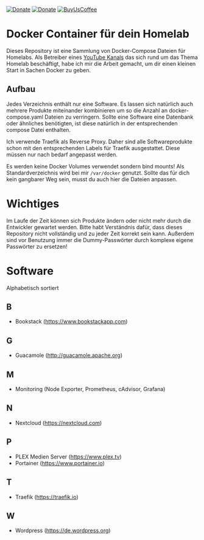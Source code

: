 [![Donate](https://img.shields.io/badge/Steady-Spenden-orange.svg)](https://steadyhq.com/de/teqqyde)
[![Donate](https://img.shields.io/badge/PayPal-Spenden-green.svg?logo=PayPal&style=flat-square)](https://www.paypal.com/cgi-bin/webscr?cmd=_s-xclick&hosted_button_id=NNWSYA5KFESGG&source=url)
[![BuyUsCoffee](https://img.shields.io/badge/BuyMeACoffee-Spenden-ff813f.svg?logo=CoffeeScript&style=flat-square)](https://buymeacoff.ee/teqqyde)

# Docker Container für dein Homelab

Dieses Repository ist eine Sammlung von Docker-Compose Dateien für Homelabs. Als Betreiber eines [YouTube Kanals](https://youtube.com/teqqyde) das sich rund um das Thema Homelab beschäftigt, habe ich mir die Arbeit gemacht, um dir einen kleinen Start in Sachen Docker zu geben. 

## Aufbau
Jedes Verzeichnis enthält nur eine Software. Es lassen sich natürlich auch mehrere Produkte miteinander kombinieren um so die Anzahl an docker-compose.yaml Dateien zu verringern. Sollte eine Software eine Datenbank oder ähnliches benötigten, ist diese natürlich in der entsprechenden compose Datei enthalten.

Ich verwende Traefik als Reverse Proxy. Daher sind alle Softwareprodukte schon mit den entsprechenden Labels für Traefik ausgestattet. Diese müssen nur nach bedarf angepasst werden.

Es werden keine Docker Volumes verwendet sondern bind mounts! Als Standardverzeichnis wird bei mir ````/var/docker```` genutzt. Sollte das für dich kein gangbarer Weg sein, musst du auch hier die Dateien anpassen.

# Wichtiges
Im Laufe der Zeit können sich Produkte ändern oder nicht mehr durch die Entwickler gewartet werden. Bitte habt Verständnis dafür, dass dieses Repository nicht vollständig und zu jeder Zeit korrekt sein kann. Außerdem sind vor Benutzung immer die Dummy-Passwörter durch komplexe eigene Passwörter zu ersetzen!

# Software
Alphabetisch sortiert
## B
* Bookstack (https://www.bookstackapp.com)

## G
* Guacamole (http://guacamole.apache.org)

## M
* Monitoring (Node Exporter, Prometheus, cAdvisor, Grafana)

## N
* Nextcloud (https://nextcloud.com)

## P
* PLEX Medien Server (https://www.plex.tv)
* Portainer (https://www.portainer.io)

## T
* Traefik (https://traefik.io)

## W
* Wordpress (https://de.wordpress.org)
